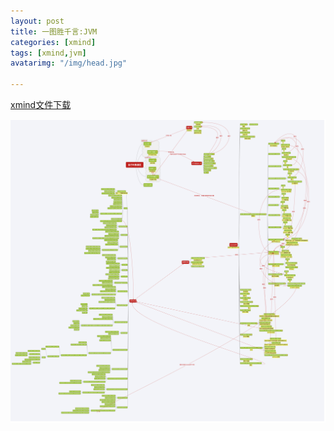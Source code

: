 ```yaml
---
layout: post
title: 一图胜千言:JVM
categories: [xmind]
tags: [xmind,jvm]
avatarimg: "/img/head.jpg"

---
```


[xmind文件下载](/mind/jvm.xmind)


<!-- more -->

![](/mind/jvm.png)
